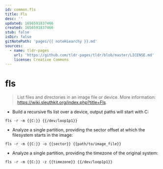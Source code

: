 ```yaml
---
id: common.fls
title: Fls
desc: ''
updated: 1656591837466
created: 1656591837466
stub: false
isDir: false
gitNotePath: 'pages/{{ noteHiearchy }}.md'
sources:
  - name: tldr-pages
    url: 'https://github.com/tldr-pages/tldr/blob/master/LICENSE.md'
    license: Creative Commons
---
```

# fls

> List files and directories in an image file or device.
> More information: <https://wiki.sleuthkit.org/index.php?title=Fls>.

- Build a recursive fls list over a device, output paths will start with C:

`fls -r -m {{C:}} {{/dev/loop1p1}}`

- Analyze a single partition, providing the sector offset at which the filesystem starts in the image:

`fls -r -m {{C:}} -o {{sector}} {{path/to/image_file}}`

- Analyze a single partition, providing the timezone of the original system:

`fls -r -m {{C:}} -z {{timezone}} {{/dev/loop1p1}}`

